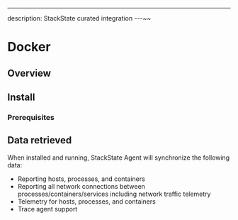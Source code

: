 ---
description: StackState curated integration
---~~

# Docker

## Overview

## Install

### Prerequisites


## Data retrieved

When installed and running, StackState Agent will synchronize the following data:

* Reporting hosts, processes, and containers
* Reporting all network connections between processes/containers/services including network traffic telemetry
* Telemetry for hosts, processes, and containers
* Trace agent support